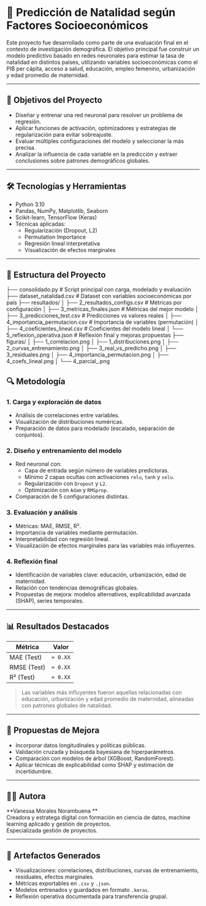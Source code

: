 # 🧠 Predicción de Natalidad según Factores Socioeconómicos

Este proyecto fue desarrollado como parte de una evaluación final en el contexto de investigación demográfica. El objetivo principal fue construir un modelo predictivo basado en redes neuronales para estimar la tasa de natalidad en distintos países, utilizando variables socioeconómicas como el PIB per cápita, acceso a salud, educación, empleo femenino, urbanización y edad promedio de maternidad.

---

## 🎯 Objetivos del Proyecto

- Diseñar y entrenar una red neuronal para resolver un problema de regresión.
- Aplicar funciones de activación, optimizadores y estrategias de regularización para evitar sobreajuste.
- Evaluar múltiples configuraciones del modelo y seleccionar la más precisa.
- Analizar la influencia de cada variable en la predicción y extraer conclusiones sobre patrones demográficos globales.

---

## 🛠️ Tecnologías y Herramientas

- Python 3.10  
- Pandas, NumPy, Matplotlib, Seaborn  
- Scikit-learn, TensorFlow (Keras)  
- Técnicas aplicadas:  
  - Regularización (Dropout, L2)  
  - Permutation Importance  
  - Regresión lineal interpretativa  
  - Visualización de efectos marginales  

---

## 📁 Estructura del Proyecto

├── consolidado.py                  # Script principal con carga, modelado y evaluación
├── dataset_natalidad.csv          # Dataset con variables socioeconómicas por país
├── resultados/
│   ├── 2_resultados_configs.csv   # Métricas por configuración
│   ├── 3_metricas_finales.json    # Métricas del mejor modelo
│   ├── 3_predicciones_test.csv    # Predicciones vs valores reales
│   ├── 4_importancia_permutacion.csv  # Importancia de variables (permutación)
│   ├── 4_coeficientes_lineal.csv      # Coeficientes del modelo lineal
│   └── 5_reflexion_operativa.json     # Reflexión final y mejoras propuestas
├── figuras/
│   ├── 1_correlacion.png
│   ├── 1_distribuciones.png
│   ├── 2_curvas_entrenamiento.png
│   ├── 3_real_vs_predicho.png
│   ├── 3_residuales.png
│   ├── 4_importancia_permutacion.png
│   ├── 4_coefs_lineal.png
│   └── 4_parcial_<variable>.png



## 🔍 Metodología

### 1. Carga y exploración de datos
- Análisis de correlaciones entre variables.
- Visualización de distribuciones numéricas.
- Preparación de datos para modelado (escalado, separación de conjuntos).

### 2. Diseño y entrenamiento del modelo
- Red neuronal con:
  - Capa de entrada según número de variables predictoras.
  - Mínimo 2 capas ocultas con activaciones `relu`, `tanh` y `selu`.
  - Regularización con `Dropout` y `L2`.
  - Optimización con `Adam` y `RMSprop`.
- Comparación de 5 configuraciones distintas.

### 3. Evaluación y análisis
- Métricas: MAE, RMSE, R².
- Importancia de variables mediante permutación.
- Interpretabilidad con regresión lineal.
- Visualización de efectos marginales para las variables más influyentes.

### 4. Reflexión final
- Identificación de variables clave: educación, urbanización, edad de maternidad.
- Relación con tendencias demográficas globales.
- Propuestas de mejora: modelos alternativos, explicabilidad avanzada (SHAP), series temporales.

---

## 📊 Resultados Destacados

| Métrica | Valor |
|--------|-------|
| MAE (Test) | `≈ 0.XX` |
| RMSE (Test) | `≈ 0.XX` |
| R² (Test) | `≈ 0.XX` |

> Las variables más influyentes fueron aquellas relacionadas con educación, urbanización y edad promedio de maternidad, alineadas con patrones globales de natalidad.

---

## 🚀 Propuestas de Mejora

- Incorporar datos longitudinales y políticas públicas.
- Validación cruzada y búsqueda bayesiana de hiperparámetros.
- Comparación con modelos de árbol (XGBoost, RandomForest).
- Aplicar técnicas de explicabilidad como SHAP y estimación de incertidumbre.

---

## 👩‍💻 Autora

**Vanessa Morales Norambuena **  
Creadora y estratega digital con formación en ciencia de datos, machine learning aplicado y gestión de proyectos.  
Especializada gestión de proyectos.

---

## 📌 Artefactos Generados

- Visualizaciones: correlaciones, distribuciones, curvas de entrenamiento, residuales, efectos marginales.
- Métricas exportables en `.csv` y `.json`.
- Modelos entrenados y guardados en formato `.keras`.
- Reflexión operativa documentada para transferencia grupal.

